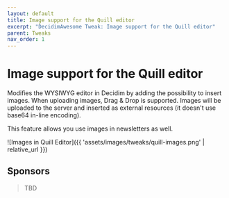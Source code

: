 ```yaml
---
layout: default
title: Image support for the Quill editor
excerpt: "DecidimAwesome Tweak: Image support for the Quill editor"
parent: Tweaks
nav_order: 1
---
```


# Image support for the Quill editor

Modifies the WYSIWYG editor in Decidim by adding the possibility to insert images. When uploading images, Drag & Drop is supported. Images will be uploaded to the server and inserted as external resources (it doesn't use base64 in-line encoding).

This feature allows you use images in newsletters as well.

![Images in Quill Editor]({{ 'assets/images/tweaks/quill-images.png' | relative_url }})


## Sponsors

> TBD

